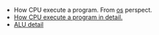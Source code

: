- How CPU execute a program. From [os](https://www.youtube.com/watch?v=XM4lGflQFvA) perspect. 
- [How CPU execute a program in detail.](https://www.youtube.com/watch?v=jFDMZpkUWCw) 
- [ALU detail](https://www.youtube.com/watch?v=1I5ZMmrOfnA&feature=youtu.be)
